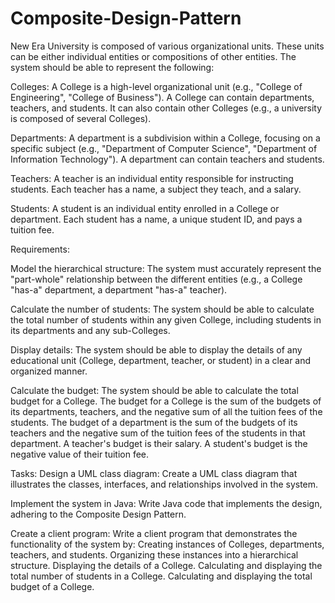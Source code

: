 # Composite-Design-Pattern

New Era University is composed of various organizational units. These units can be either individual entities or compositions of other entities. The system should be able to represent the following:

Colleges: A College is a high-level organizational unit (e.g., "College of Engineering", "College of Business"). A College can contain departments, teachers, and students. It can also contain other Colleges (e.g., a university is composed of several Colleges).

Departments: A department is a subdivision within a College, focusing on a specific subject (e.g., "Department of Computer Science", "Department of Information Technology"). A department can contain teachers and students.

Teachers: A teacher is an individual entity responsible for instructing students. Each teacher has a name, a subject they teach, and a salary.

Students: A student is an individual entity enrolled in a College or department. Each student has a name, a unique student ID, and pays a tuition fee.

Requirements:

Model the hierarchical structure: The system must accurately represent the "part-whole" relationship between the different entities (e.g., a College "has-a" department, a department "has-a" teacher).

Calculate the number of students: The system should be able to calculate the total number of students within any given College, including students in its departments and any sub-Colleges.

Display details: The system should be able to display the details of any educational unit (College, department, teacher, or student) in a clear and organized manner.

Calculate the budget: The system should be able to calculate the total budget for a College. The budget for a College is the sum of the budgets of its departments, teachers, and the negative sum of all the tuition fees of the students. The budget of a department is the sum of the budgets of its teachers and the negative sum of the tuition fees of the students in that department. A teacher's budget is their salary. A student's budget is the negative value of their tuition fee.

Tasks:
Design a UML class diagram: Create a UML class diagram that illustrates the classes, interfaces, and relationships involved in the system.

Implement the system in Java: Write Java code that implements the design, adhering to the Composite Design Pattern.

Create a client program: Write a client program that demonstrates the functionality of the system by:
Creating instances of Colleges, departments, teachers, and students.
Organizing these instances into a hierarchical structure.
Displaying the details of a College.
Calculating and displaying the total number of students in a College.
Calculating and displaying the total budget of a College.
